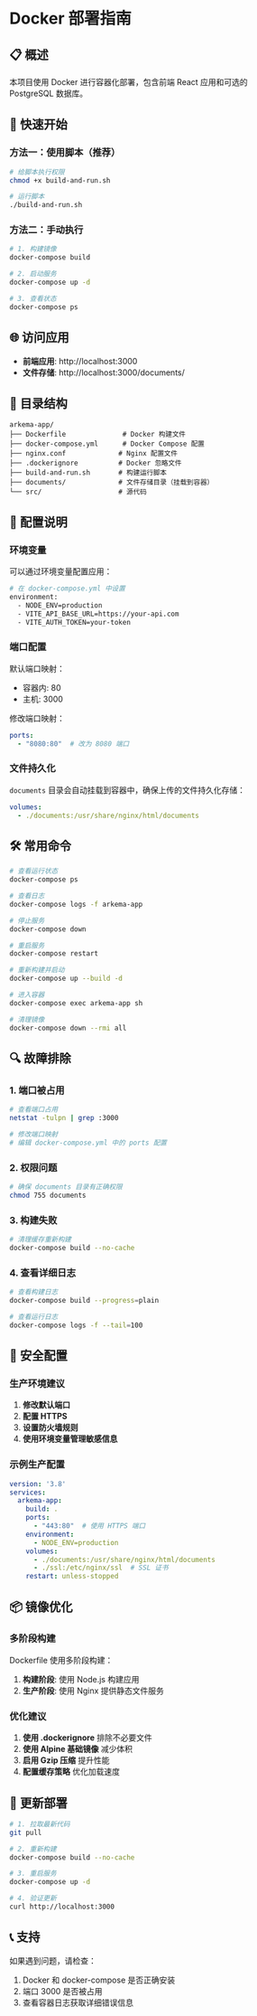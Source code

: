 # Docker 部署指南

## 📋 概述

本项目使用 Docker 进行容器化部署，包含前端 React 应用和可选的 PostgreSQL 数据库。

## 🚀 快速开始

### 方法一：使用脚本（推荐）

```bash
# 给脚本执行权限
chmod +x build-and-run.sh

# 运行脚本
./build-and-run.sh
```

### 方法二：手动执行

```bash
# 1. 构建镜像
docker-compose build

# 2. 启动服务
docker-compose up -d

# 3. 查看状态
docker-compose ps
```

## 🌐 访问应用

- **前端应用**: http://localhost:3000
- **文件存储**: http://localhost:3000/documents/

## 📁 目录结构

```
arkema-app/
├── Dockerfile              # Docker 构建文件
├── docker-compose.yml      # Docker Compose 配置
├── nginx.conf             # Nginx 配置文件
├── .dockerignore          # Docker 忽略文件
├── build-and-run.sh       # 构建运行脚本
├── documents/             # 文件存储目录（挂载到容器）
└── src/                   # 源代码
```

## 🔧 配置说明

### 环境变量

可以通过环境变量配置应用：

```bash
# 在 docker-compose.yml 中设置
environment:
  - NODE_ENV=production
  - VITE_API_BASE_URL=https://your-api.com
  - VITE_AUTH_TOKEN=your-token
```

### 端口配置

默认端口映射：
- 容器内: 80
- 主机: 3000

修改端口映射：
```yaml
ports:
  - "8080:80"  # 改为 8080 端口
```

### 文件持久化

`documents` 目录会自动挂载到容器中，确保上传的文件持久化存储：

```yaml
volumes:
  - ./documents:/usr/share/nginx/html/documents
```

## 🛠️ 常用命令

```bash
# 查看运行状态
docker-compose ps

# 查看日志
docker-compose logs -f arkema-app

# 停止服务
docker-compose down

# 重启服务
docker-compose restart

# 重新构建并启动
docker-compose up --build -d

# 进入容器
docker-compose exec arkema-app sh

# 清理镜像
docker-compose down --rmi all
```

## 🔍 故障排除

### 1. 端口被占用

```bash
# 查看端口占用
netstat -tulpn | grep :3000

# 修改端口映射
# 编辑 docker-compose.yml 中的 ports 配置
```

### 2. 权限问题

```bash
# 确保 documents 目录有正确权限
chmod 755 documents
```

### 3. 构建失败

```bash
# 清理缓存重新构建
docker-compose build --no-cache
```

### 4. 查看详细日志

```bash
# 查看构建日志
docker-compose build --progress=plain

# 查看运行日志
docker-compose logs -f --tail=100
```

## 🔐 安全配置

### 生产环境建议

1. **修改默认端口**
2. **配置 HTTPS**
3. **设置防火墙规则**
4. **使用环境变量管理敏感信息**

### 示例生产配置

```yaml
version: '3.8'
services:
  arkema-app:
    build: .
    ports:
      - "443:80"  # 使用 HTTPS 端口
    environment:
      - NODE_ENV=production
    volumes:
      - ./documents:/usr/share/nginx/html/documents
      - ./ssl:/etc/nginx/ssl  # SSL 证书
    restart: unless-stopped
```

## 📦 镜像优化

### 多阶段构建

Dockerfile 使用多阶段构建：
1. **构建阶段**: 使用 Node.js 构建应用
2. **生产阶段**: 使用 Nginx 提供静态文件服务

### 优化建议

1. **使用 .dockerignore** 排除不必要文件
2. **使用 Alpine 基础镜像** 减少体积
3. **启用 Gzip 压缩** 提升性能
4. **配置缓存策略** 优化加载速度

## 🔄 更新部署

```bash
# 1. 拉取最新代码
git pull

# 2. 重新构建
docker-compose build --no-cache

# 3. 重启服务
docker-compose up -d

# 4. 验证更新
curl http://localhost:3000
```

## 📞 支持

如果遇到问题，请检查：
1. Docker 和 docker-compose 是否正确安装
2. 端口 3000 是否被占用
3. 查看容器日志获取详细错误信息 